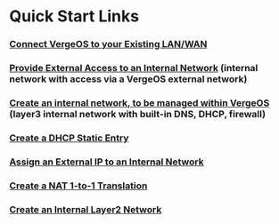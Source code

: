 # Quick Start Links

### [Connect VergeOS to your Existing LAN/WAN](/product-guide/networks/connect-lan-wan)

### [Provide External Access to an Internal Network](/product-guide/networks/internal-external-access) (internal network with access via a VergeOS external network)

### [Create an internal network, to be managed within VergeOS](/product-guide/networks/internal-layer3) (layer3 internal network with built-in DNS, DHCP, firewall)

### [Create a DHCP Static Entry](/product-guide/networks/dhcp-static-lease)

### [Assign an External IP to an Internal Network](/product-guide/networks/assign-external-ip)

### [Create a NAT 1-to-1 Translation](/product-guide/networks/nat-1to1)

### [Create an Internal Layer2 Network](/product-guide/networks/internal-layer2)
